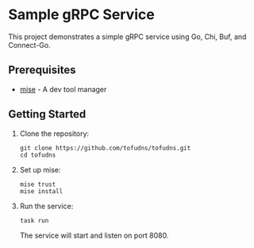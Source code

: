 # Sample gRPC Service

This project demonstrates a simple gRPC service using Go, Chi, Buf, and Connect-Go.

## Prerequisites

- [mise](https://mise.jdx.dev/) - A dev tool manager

## Getting Started

1. Clone the repository:
   ```
   git clone https://github.com/tofudns/tofudns.git
   cd tofudns
   ```

2. Set up mise:
   ```
   mise trust
   mise install
   ```

3. Run the service:
   ```
   task run
   ```
   The service will start and listen on port 8080.
